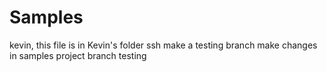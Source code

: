 # Samples
kevin, this file is in Kevin's folder
ssh
make a testing branch
make changes in samples project branch testing
